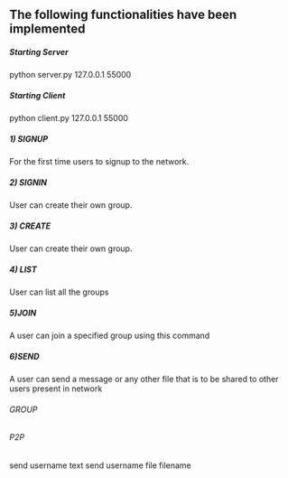 ## The following functionalities have been implemented 

##### Starting Server
python server.py 127.0.0.1 55000    <IP  port>

##### Starting Client
python client.py 127.0.0.1 55000    <IP  server port>

##### 1) SIGNUP
For the first time users to signup to the network.
<signup  username  password>

##### 2) SIGNIN
 User can create their own group.
 <signin username password>

##### 3) CREATE
User can create their own group.
<create groupname>

##### 4) LIST
User can list all the groups
<list>

##### 5)JOIN
A user can join a specified group using this command 
<join groupname>

##### 6)SEND 
A user can send a message or any other file that is to be shared to other 
users present in network

###### GROUP 
<send group groupname text>
<send group groupname file filename>
 
######  P2P
send username text
send username file filename
 

  
